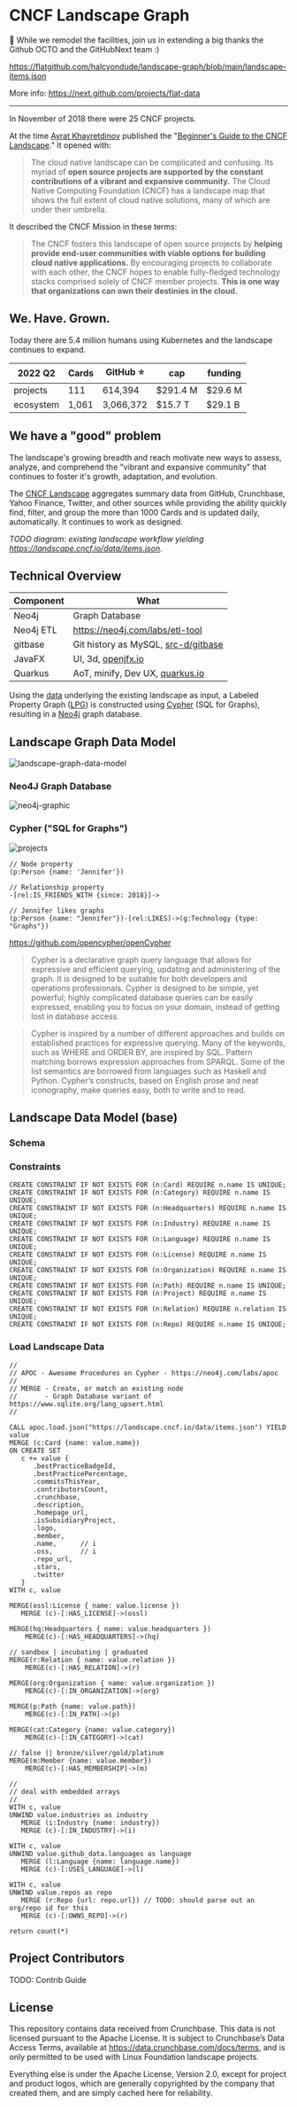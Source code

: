 # CNCF Landscape Graph

:construction:
While we remodel the facilities, join us in extending a big thanks the Github OCTO and the GitHubNext team :)

https://flatgithub.com/halcyondude/landscape-graph/blob/main/landscape-items.json

More info: https://next.github.com/projects/flat-data

---

In November of 2018 there were 25 CNCF projects. 

At the time [Ayrat Khayretdinov][archyufa] published the "[Beginner's Guide to the CNCF Landscape][guide]." It opened with:

[archyufa]: https://twitter.com/archyufa
[guide]: https://www.cncf.io/blog/2018/11/05/beginners-guide-cncf-landscape

> The cloud native landscape can be complicated and confusing. Its myriad of **open source projects are supported by the constant contributions of a vibrant and expansive community.** The Cloud Native Computing Foundation (CNCF) has a landscape map that shows the full extent of cloud native solutions, many of which are under their umbrella.

It described the CNCF Mission in these terms:

> The CNCF fosters this landscape of open source projects by **helping provide end-user communities with viable options for building cloud native applications.** By encouraging projects to collaborate with each other, the CNCF hopes to enable fully-fledged technology stacks comprised solely of CNCF member projects. **This is one way that organizations can own their destinies in the cloud.**

## We. Have. Grown.

Today there are 5.4 million humans using Kubernetes and the landscape continues to expand.

<!-- TODO: center colums -->
| 2022 Q2   | Cards | GitHub :star: | cap      | funding |
| --------  | ---   | -----         | ---      | ------  |
| projects  | 111   | 614,394       | $291.4 M | $29.6 M |
| ecosystem | 1,061 | 3,066,372     | $15.7 T | $29.1 B  |

## We have a "good" problem

The landscape's growing breadth and reach motivate new ways to assess, analyze, and comprehend the "vibrant and expansive community" that continues to foster it's growth, adaptation, and evolution.

The [CNCF Landscape][landscape] aggregates summary data from GitHub, Crunchbase, Yahoo Finance, Twitter, and other sources while providing the ability quickly find, filter, and group the more than 1000 Cards and is updated daily, automatically. It continues to work as designed.

[landscape]: https://landscape.cncf.io

_TODO diagram:  existing landscape workflow yielding https://landscape.cncf.io/data/items.json._

## Technical Overview


| Component         | What 
| --------     | --------
| Neo4j        | Graph Database
| Neo4j ETL    | <https://neo4j.com/labs/etl-tool>
| gitbase      | Git history as MySQL, [src-d/gitbase](https://github.com/src-d/gitbase)
| JavaFX       | UI, 3d, [openjfx.io](https://openjfx.io)               | 
| Quarkus      | AoT, minify, Dev UX, [quarkus.io](https://quarkus.io)

Using the [data][seeddata] underlying the existing landscape as input, a Labeled Property Graph ([LPG][lpg]) is constructed using [Cypher][ocypher] (SQL for Graphs), resulting in a [Neo4j][neo] graph database.

[seeddata]: https://landscape.cncf.io/data/items.json
[lpg]: https://neo4j.com/blog/rdf-triple-store-vs-labeled-property-graph-difference
[ocypher]: https://opencypher.org
[neo]: https://neo4j.com
[cypherdev]: https://neo4j.com/developer/cypher/

## Landscape Graph Data Model

![landscape-graph-data-model](image-md/landscape-graph-model-beta.png)

### Neo4J Graph Database

![neo4j-graphic](image-md/neo4j-card.png)

### Cypher ("SQL for Graphs")

![projects](image-md/basic-cypher-graph.jpeg)

```cypher
// Node property
(p:Person {name: 'Jennifer'})

// Relationship property 
-[rel:IS_FRIENDS_WITH {since: 2018}]->

// Jennifer likes graphs
(p:Person {name: "Jennifer"})-[rel:LIKES]->(g:Technology {type: "Graphs"})
```

<https://github.com/opencypher/openCypher>

> Cypher is a declarative graph query language that allows for expressive and efficient querying, updating and administering of the graph. It is designed to be suitable for both developers and operations professionals. Cypher is designed to be simple, yet powerful; highly complicated database queries can be easily expressed, enabling you to focus on your domain, instead of getting lost in database access.

> Cypher is inspired by a number of different approaches and builds on established practices for expressive querying. Many of the keywords, such as WHERE and ORDER BY, are inspired by SQL. Pattern matching borrows expression approaches from SPARQL. Some of the list semantics are borrowed from languages such as Haskell and Python. Cypher’s constructs, based on English prose and neat iconography, make queries easy, both to write and to read.

## Landscape Data Model (base)


### Schema


###  Constraints

```
CREATE CONSTRAINT IF NOT EXISTS FOR (n:Card) REQUIRE n.name IS UNIQUE;
CREATE CONSTRAINT IF NOT EXISTS FOR (n:Category) REQUIRE n.name IS UNIQUE;
CREATE CONSTRAINT IF NOT EXISTS FOR (n:Headquarters) REQUIRE n.name IS UNIQUE;
CREATE CONSTRAINT IF NOT EXISTS FOR (n:Industry) REQUIRE n.name IS UNIQUE;
CREATE CONSTRAINT IF NOT EXISTS FOR (n:Language) REQUIRE n.name IS UNIQUE;
CREATE CONSTRAINT IF NOT EXISTS FOR (n:License) REQUIRE n.name IS UNIQUE;
CREATE CONSTRAINT IF NOT EXISTS FOR (n:Organization) REQUIRE n.name IS UNIQUE;
CREATE CONSTRAINT IF NOT EXISTS FOR (n:Path) REQUIRE n.name IS UNIQUE;
CREATE CONSTRAINT IF NOT EXISTS FOR (n:Project) REQUIRE n.name IS UNIQUE;
CREATE CONSTRAINT IF NOT EXISTS FOR (n:Relation) REQUIRE n.relation IS UNIQUE;
CREATE CONSTRAINT IF NOT EXISTS FOR (n:Repo) REQUIRE n.name IS UNIQUE;
```

### Load Landscape Data

```
//
// APOC - Awesome Procedures on Cypher - https://neo4j.com/labs/apoc
//
// MERGE - Create, or match an existing node
//       - Graph Database variant of https://www.sqlite.org/lang_upsert.html
//

CALL apoc.load.json("https://landscape.cncf.io/data/items.json") YIELD value
MERGE (c:Card {name: value.name})
ON CREATE SET
   c += value { 
      .bestPracticeBadgeId, 
      .bestPracticePercentage, 
      .commitsThisYear, 
      .contributorsCount, 
      .crunchbase, 
      .description, 
      .homepage_url, 
      .isSubsidiaryProject, 
      .logo,
      .member, 
      .name,      // i
      .oss,       // i
      .repo_url, 
      .stars, 
      .twitter
   }   
WITH c, value

MERGE(ossl:License { name: value.license })
   MERGE (c)-[:HAS_LICENSE]->(ossl)

MERGE(hq:Headquarters { name: value.headquarters })
    MERGE(c)-[:HAS_HEADQUARTERS]->(hq)

// sandbox | incubating | graduated
MERGE(r:Relation { name: value.relation })
    MERGE(c)-[:HAS_RELATION]->(r)

MERGE(org:Organization { name: value.organization })
    MERGE(c)-[:IN_ORGANIZATION]->(org)

MERGE(p:Path {name: value.path})
    MERGE(c)-[:IN_PATH]->(p)

MERGE(cat:Category {name: value.category})
    MERGE(c)-[:IN_CATEGORY]->(cat)

// false || bronze/silver/gold/platinum
MERGE(m:Member {name: value.member})
    MERGE(c)-[:HAS_MEMBERSHIP]->(m)

//
// deal with embedded arrays
//
WITH c, value
UNWIND value.industries as industry
   MERGE (i:Industry {name: industry})
   MERGE (c)-[:IN_INDUSTRY]->(i)

WITH c, value
UNWIND value.github_data.languages as language
   MERGE (l:Language {name: language.name})
   MERGE (c)-[:USES_LANGUAGE]->(l)

WITH c, value
UNWIND value.repos as repo
   MERGE (r:Repo {url: repo.url}) // TODO: should parse out an org/repo id for this
   MERGE (c)-[:OWNS_REPO]->(r)

return count(*)
```

## Project Contributors

TODO: Contrib Guide

## License

This repository contains data received from Crunchbase. This data is not licensed pursuant to the Apache License. It is subject to Crunchbase’s Data Access Terms, available at https://data.crunchbase.com/docs/terms, and is only permitted to be used with Linux Foundation landscape projects.

Everything else is under the Apache License, Version 2.0, except for project and product logos, which are generally copyrighted by the company that created them, and are simply cached here for reliability. 